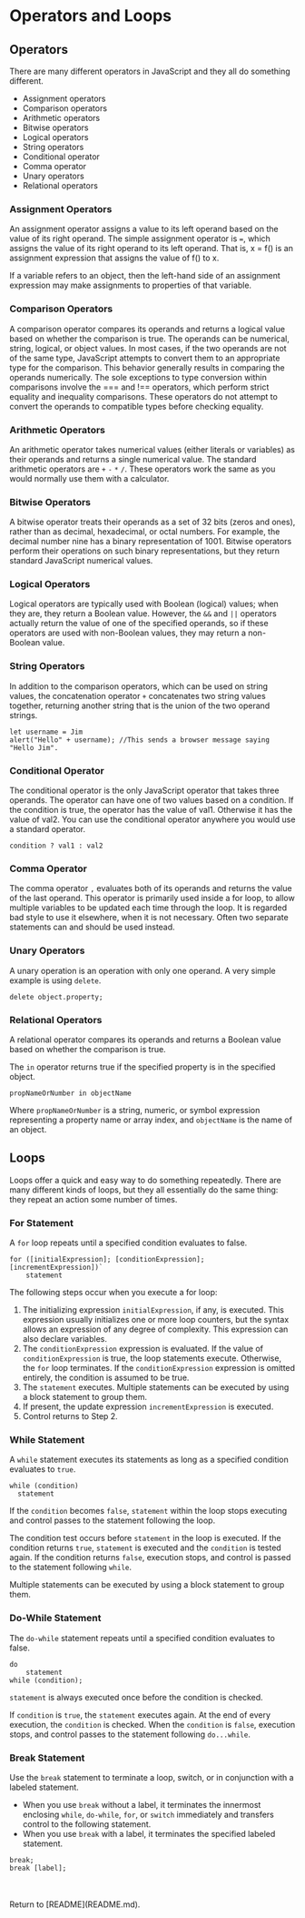 # **Operators and Loops**

## **Operators**

There are many different operators in JavaScript and they all do something different.

- Assignment operators
- Comparison operators
- Arithmetic operators
- Bitwise operators
- Logical operators
- String operators
- Conditional operator
- Comma operator
- Unary operators
- Relational operators

### **Assignment Operators**

An assignment operator assigns a value to its left operand based on the value of its right operand. The simple assignment operator is `=`, which assigns the value of its right operand to its left operand. That is, x = f() is an assignment expression that assigns the value of f() to x.

If a variable refers to an object, then the left-hand side of an assignment expression may make assignments to properties of that variable.

### **Comparison Operators**

A comparison operator compares its operands and returns a logical value based on whether the comparison is true. The operands can be numerical, string, logical, or object values. In most cases, if the two operands are not of the same type, JavaScript attempts to convert them to an appropriate type for the comparison. This behavior generally results in comparing the operands numerically. The sole exceptions to type conversion within comparisons involve the === and !== operators, which perform strict equality and inequality comparisons. These operators do not attempt to convert the operands to compatible types before checking equality.

### **Arithmetic Operators**

An arithmetic operator takes numerical values (either literals or variables) as their operands and returns a single numerical value. The standard arithmetic operators are `+` `-` `*` `/`. These operators work the same as you would normally use them with a calculator.

### **Bitwise Operators**

A bitwise operator treats their operands as a set of 32 bits (zeros and ones), rather than as decimal, hexadecimal, or octal numbers. For example, the decimal number nine has a binary representation of 1001. Bitwise operators perform their operations on such binary representations, but they return standard JavaScript numerical values.

### **Logical Operators**

Logical operators are typically used with Boolean (logical) values; when they are, they return a Boolean value. However, the `&&` and `||` operators actually return the value of one of the specified operands, so if these operators are used with non-Boolean values, they may return a non-Boolean value.

### **String Operators**

In addition to the comparison operators, which can be used on string values, the concatenation operator
`+` concatenates two string values together, returning another string that is the union of the two operand strings.

```JS
let username = Jim
alert("Hello" + username); //This sends a browser message saying "Hello Jim".
```

### **Conditional Operator**

The conditional operator is the only JavaScript operator that takes three operands. The operator can have one of two values based on a condition. If the condition is true, the operator has the value of val1. Otherwise it has the value of val2. You can use the conditional operator anywhere you would use a standard operator.

`condition ? val1 : val2`

### **Comma Operator**

The comma operator `,` evaluates both of its operands and returns the value of the last operand. This operator is primarily used inside a for loop, to allow multiple variables to be updated each time through the loop. It is regarded bad style to use it elsewhere, when it is not necessary. Often two separate statements can and should be used instead.

### **Unary Operators**

A unary operation is an operation with only one operand. A very simple example is using `delete`.

`delete object.property;`

### **Relational Operators**

A relational operator compares its operands and returns a Boolean value based on whether the comparison is true.

The `in` operator returns true if the specified property is in the specified object.

`propNameOrNumber in objectName`

Where `propNameOrNumber` is a string, numeric, or symbol expression representing a property name or array index, and `objectName` is the name of an object.

## **Loops**

Loops offer a quick and easy way to do something repeatedly. There are many different kinds of loops, but they all essentially do the same thing: they repeat an action some number of times.

### **For Statement**

A `for` loop repeats until a specified condition evaluates to false.

```JS
for ([initialExpression]; [conditionExpression]; [incrementExpression])`
    statement
```

The following steps occur when you execute a for loop:

1. The initializing expression `initialExpression`, if any, is executed. This expression usually initializes one or more loop counters, but the syntax allows an expression of any degree of complexity. This expression can also declare variables.
2. The `conditionExpression` expression is evaluated. If the value of `conditionExpression` is true, the loop statements execute. Otherwise, the `for` loop terminates. If the `conditionExpression` expression is omitted entirely, the condition is assumed to be true.
3. The `statement` executes. Multiple statements can be executed by using a block statement to group them.
4. If present, the update expression `incrementExpression` is executed.
5. Control returns to Step 2.

### **While Statement**

A `while` statement executes its statements as long as a specified condition evaluates to `true`.

```JS
while (condition)
  statement
```

If the `condition` becomes `false`, `statement` within the loop stops executing and control passes to the statement following the loop.

The condition test occurs before `statement` in the loop is executed. If the condition returns `true`, `statement` is executed and the `condition` is tested again. If the condition returns `false`, execution stops, and control is passed to the statement following `while`.

Multiple statements can be executed by using a block statement to group them.

### **Do-While Statement**

The `do-while` statement repeats until a specified condition evaluates to false.

```JS
do
    statement
while (condition);
```

`statement` is always executed once before the condition is checked.

If `condition` is `true`, the `statement` executes again. At the end of every execution, the `condition` is checked. When the `condition` is `false`, execution stops, and control passes to the statement following `do...while`.

### **Break Statement**

Use the `break` statement to terminate a loop, switch, or in conjunction with a labeled statement.

- When you use `break` without a label, it terminates the innermost enclosing `while`, `do-while`, `for`, or `switch` immediately and transfers control to the following statement.
- When you use `break` with a label, it terminates the specified labeled statement.

```JS
break;
break [label];
```

<br/>
<br/>
Return to [README](README.md).
